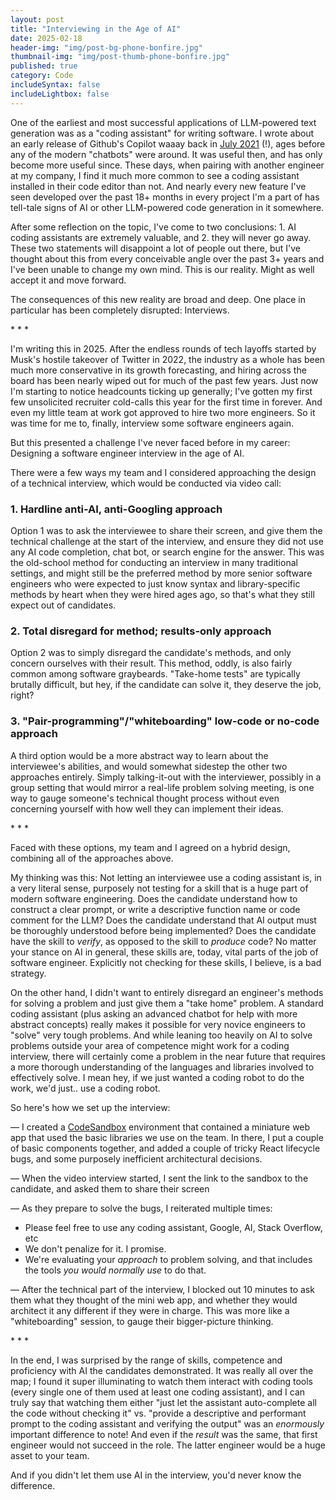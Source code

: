 ```yaml
---
layout: post
title: "Interviewing in the Age of AI"
date: 2025-02-18
header-img: "img/post-bg-phone-bonfire.jpg"
thumbnail-img: "img/post-thumb-phone-bonfire.jpg"
published: true
category: Code
includeSyntax: false
includeLightbox: false
---
```


<span class='illuminated-letter'>O</span>ne of the earliest and most successful applications of LLM-powered text generation was as a "coding assistant" for writing software. I wrote about an early release of Github's Copilot waaay back in <a href="https://blog.union.io/code/2021/07/14/code-robot/">July 2021</a> (!), ages before any of the modern "chatbots" were around. It was useful then, and has only become more useful since. These days, when pairing with another engineer at my company, I find it much more common to see a coding assistant installed in their code editor than not. And nearly every new feature I've seen developed over the past 18+ months in every project I'm a part of has tell-tale signs of AI or other LLM-powered code generation in it somewhere.

After some reflection on the topic, I've come to two conclusions: 1. AI coding assistants are extremely valuable, and 2. they will never go away. These two statements will disappoint a lot of people out there, but I've thought about this from every conceivable angle over the past 3+ years and I've been unable to change my own mind. This is our reality. Might as well accept it and move forward.

The consequences of this new reality are broad and deep. One place in particular has been completely disrupted: Interviews.

<div class='asterisk-spacer'> * * * </div>

I'm writing this in 2025. After the endless rounds of tech layoffs started by Musk's hostile takeover of Twitter in 2022, the industry as a whole has been much more conservative in its growth forecasting, and hiring across the board has been nearly wiped out for much of the past few years. Just now I'm starting to notice headcounts ticking up generally; I've gotten my first few unsolicited recruiter cold-calls this year for the first time in forever. And even my little team at work got approved to hire two more engineers. So it was time for me to, finally, interview some software engineers again.

But this presented a challenge I've never faced before in my career: Designing a software engineer interview in the age of AI.

There were a few ways my team and I considered approaching the design of a technical interview, which would be conducted via video call:

### 1. Hardline anti-AI, anti-Googling approach

Option 1 was to ask the interviewee to share their screen, and give them the technical challenge at the start of the interview, and ensure they did not use any AI code completion, chat bot, or search engine for the answer. This was the old-school method for conducting an interview in many traditional settings, and might still be the preferred method by more senior software engineers who were expected to just know syntax and library-specific methods by heart when they were hired ages ago, so that's what they still expect out of candidates.

### 2. Total disregard for method; results-only approach

Option 2 was to simply disregard the candidate's methods, and only concern ourselves with their result. This method, oddly, is also fairly common among software graybeards. "Take-home tests" are typically brutally difficult, but hey, if the candidate can solve it, they deserve the job, right?

### 3. "Pair-programming"/"whiteboarding" low-code or no-code approach

A third option would be a more abstract way to learn about the interviewee's abilities, and would somewhat sidestep the other two approaches entirely. Simply talking-it-out with the interviewer, possibly in a group setting that would mirror a real-life problem solving meeting, is one way to gauge someone's technical thought process without even concerning yourself with how well they can implement their ideas.

<div class='asterisk-spacer'> * * * </div>

Faced with these options, my team and I agreed on a hybrid design, combining all of the approaches above.

My thinking was this: Not letting an interviewee use a coding assistant is, in a very literal sense, purposely not testing for a skill that is a huge part of modern software engineering. Does the candidate understand how to construct a clear prompt, or write a descriptive function name or code comment for the LLM? Does the candidate understand that AI output must be thoroughly understood before being implemented? Does the candidate have the skill to _verify_, as opposed to the skill to _produce_ code? No matter your stance on AI in general, these skills are, today, vital parts of the job of software engineer. Explicitly not checking for these skills, I believe, is a bad strategy.

On the other hand, I didn't want to entirely disregard an engineer's methods for solving a problem and just give them a "take home" problem. A standard coding assistant (plus asking an advanced chatbot for help with more abstract concepts) really makes it possible for very novice engineers to "solve" very tough problems. And while leaning too heavily on AI to solve problems outside your area of competence might work for a coding interview, there will certainly come a problem in the near future that requires a more thorough understanding of the languages and libraries involved to effectively solve. I mean hey, if we just wanted a coding robot to do the work, we'd just.. use a coding robot.

So here's how we set up the interview:

— I created a [CodeSandbox](https://codesandbox.io) environment that contained a miniature web app that used the basic libraries we use on the team. In there, I put a couple of basic components together, and added a couple of tricky React lifecycle bugs, and some purposely inefficient architectural decisions.

— When the video interview started, I sent the link to the sandbox to the candidate, and asked them to share their screen

— As they prepare to solve the bugs, I reiterated multiple times:

- Please feel free to use any coding assistant, Google, AI, Stack Overflow, etc
- We don't penalize for it. I promise.
- We're evaluating your _approach_ to problem solving, and that includes the tools _you would normally use_ to do that.

— After the technical part of the interview, I blocked out 10 minutes to ask them what they thought of the mini web app, and whether they would architect it any different if they were in charge. This was more like a "whiteboarding" session, to gauge their bigger-picture thinking.

<div class='asterisk-spacer'> * * * </div>

In the end, I was surprised by the range of skills, competence and proficiency with AI the candidates demonstrated. It was really all over the map; I found it super illuminating to watch them interact with coding tools (every single one of them used at least one coding assistant), and I can truly say that watching them either "just let the assistant auto-complete all the code without checking it" vs. "provide a descriptive and performant prompt to the coding assistant and verifying the output" was an _enormously_ important difference to note! And even if the _result_ was the same, that first engineer would not succeed in the role. The latter engineer would be a huge asset to your team.

And if you didn't let them use AI in the interview, you'd never know the difference.
